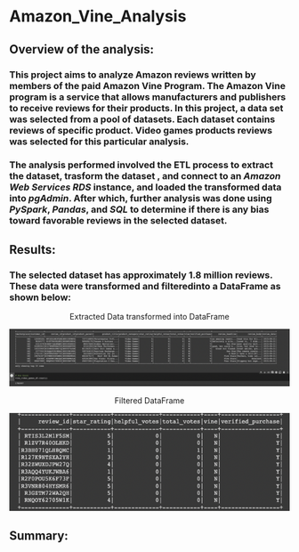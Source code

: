 # Amazon_Vine_Analysis

## Overview of the analysis:

### This project aims to analyze Amazon reviews written by members of the paid Amazon Vine Program. The Amazon Vine program is a service that allows manufacturers and publishers to receive reviews for their products. In this project, a data set was selected from a pool of datasets. Each dataset contains reviews of specific product. Video games products reviews was selected for this particular analysis. 

### The analysis performed involved the ETL process to extract the dataset, trasform the dataset , and connect to an *Amazon Web Services RDS* instance, and loaded the transformed data into *pgAdmin*. After which, further analysis was done using *PySpark*, *Pandas*, and *SQL* to determine if there is any bias toward favorable reviews in the selected dataset.

## Results:

### The selected dataset has approximately 1.8 million reviews. These data were transformed and filteredinto a DataFrame as shown below:

<p align="center">
   Extracted Data transformed into DataFrame
</p>

![This is an image](https://github.com/gmgarin/Amazon_Vine_Analysis/blob/1f61989655a8b7a72b04cc1f3a28fd4439d534e5/Resources/image1.png)

<p align="center">
   Filtered DataFrame
</p>

![This is an image](https://github.com/gmgarin/Amazon_Vine_Analysis/blob/1f61989655a8b7a72b04cc1f3a28fd4439d534e5/Resources/image2.png)
## Summary: